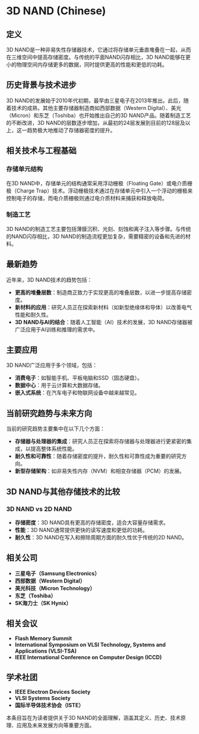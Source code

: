 # 3D NAND (Chinese)

## 定义
3D NAND是一种非易失性存储器技术，它通过将存储单元垂直堆叠在一起，从而在三维空间中提高存储密度。与传统的平面NAND闪存相比，3D NAND能够在更小的物理空间内存储更多的数据，同时提供更高的性能和更低的功耗。

## 历史背景与技术进步
3D NAND的发展始于2010年代初期，最早由三星电子在2013年推出。此后，随着技术的成熟，其他主要存储器制造商如西部数据（Western Digital）、美光（Micron）和东芝（Toshiba）也开始推出自己的3D NAND产品。随着制造工艺的不断改进，3D NAND的层数逐步增加，从最初的24层发展到目前的128层及以上，这一趋势极大地推动了存储器密度的提升。

## 相关技术与工程基础
### 存储单元结构
在3D NAND中，存储单元的结构通常采用浮动栅极（Floating Gate）或电介质栅极（Charge Trap）技术。浮动栅极技术通过在存储单元中引入一个浮动的栅极来控制电子的存储，而电介质栅极则通过电介质材料来捕获和释放电荷。

### 制造工艺
3D NAND的制造工艺主要包括薄膜沉积、光刻、刻蚀和离子注入等步骤。与传统的NAND闪存相比，3D NAND的制造流程更加复杂，需要精密的设备和先进的材料。

## 最新趋势
近年来，3D NAND技术的趋势包括：
- **更高的堆叠层数**：制造商正致力于实现更高的堆叠层数，以进一步提高存储密度。
- **新材料的应用**：研究人员正在探索新材料（如新型绝缘体和导体）以改善电气性能和耐久性。
- **3D NAND与AI的结合**：随着人工智能（AI）技术的发展，3D NAND存储器被广泛应用于AI训练和推理的需求中。

## 主要应用
3D NAND广泛应用于多个领域，包括：
- **消费电子**：如智能手机、平板电脑和SSD（固态硬盘）。
- **数据中心**：用于云计算和大数据存储。
- **嵌入式系统**：在汽车电子和物联网设备中越来越常见。

## 当前研究趋势与未来方向
当前的研究趋势主要集中在以下几个方面：
- **存储器与处理器的集成**：研究人员正在探索将存储器与处理器进行更紧密的集成，以提高整体系统性能。
- **耐久性和可靠性**：随着存储密度的提升，耐久性和可靠性成为重要的研究方向。
- **新型存储架构**：如非易失性内存（NVM）和相变存储器（PCM）的发展。

## 3D NAND与其他存储技术的比较
### 3D NAND vs 2D NAND
- **存储密度**：3D NAND具有更高的存储密度，适合大容量存储需求。
- **性能**：3D NAND通常提供更快的读写速度和更低的功耗。
- **耐久性**：3D NAND在写入和擦除周期方面的耐久性优于传统的2D NAND。

## 相关公司
- **三星电子（Samsung Electronics）**
- **西部数据（Western Digital）**
- **美光科技（Micron Technology）**
- **东芝（Toshiba）**
- **SK海力士（SK Hynix）**

## 相关会议
- **Flash Memory Summit**
- **International Symposium on VLSI Technology, Systems and Applications (VLSI-TSA)**
- **IEEE International Conference on Computer Design (ICCD)**

## 学术社团
- **IEEE Electron Devices Society**
- **VLSI Systems Society**
- **国际半导体技术协会（ISTE）**

本条目旨在为读者提供关于3D NAND的全面理解，涵盖其定义、历史、技术原理、应用及未来发展方向等重要方面。